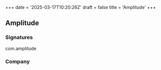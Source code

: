 +++
date = '2025-03-17T10:20:26Z'
draft = false
title = 'Amplitude'
+++

## Amplitude


### Signatures

com.amplitude

### Company

